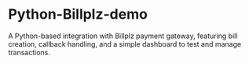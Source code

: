 # Python-Billplz-demo
A Python-based integration with Billplz payment gateway, featuring bill creation, callback handling, and a simple dashboard to test and manage transactions.
